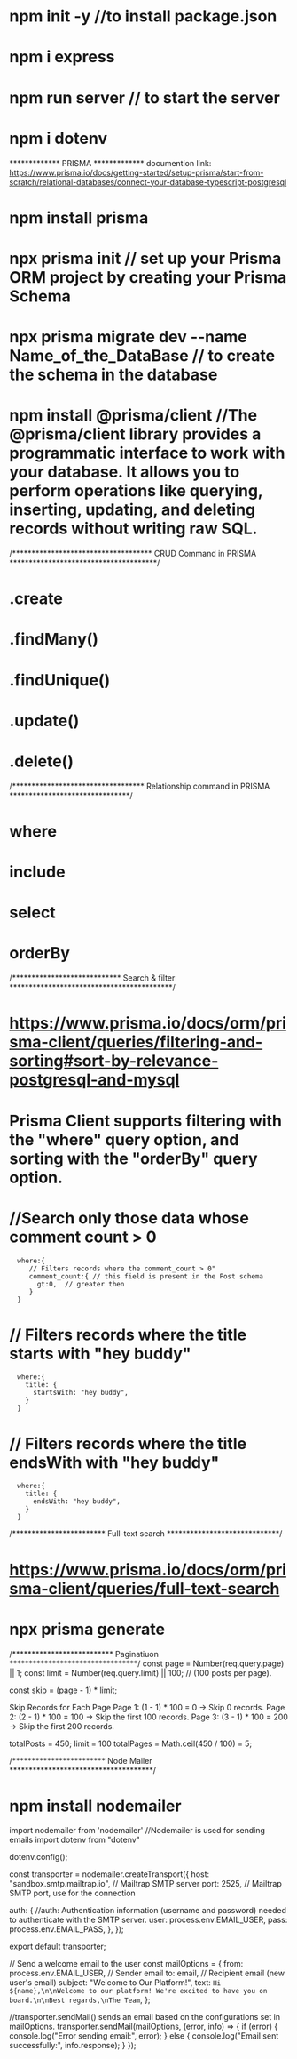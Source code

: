# npm init -y   //to install package.json
# npm i express
# npm run server   // to start the server
# npm i dotenv

************* PRISMA *************
documention link: https://www.prisma.io/docs/getting-started/setup-prisma/start-from-scratch/relational-databases/connect-your-database-typescript-postgresql

# npm install prisma
# npx prisma init       // set up your Prisma ORM project by creating your Prisma Schema
# npx prisma migrate dev --name Name_of_the_DataBase // to create the schema in the database
# npm install @prisma/client       //The @prisma/client library provides a programmatic interface to work with your database. It allows you to perform operations like querying, inserting, updating, and deleting records without writing raw SQL.


/************************************ CRUD Command in PRISMA **************************************/
# .create
# .findMany()
# .findUnique()
# .update()
# .delete()


/********************************** Relationship command in PRISMA *******************************/
# where
# include
# select
# orderBy



/**************************** Search & filter ******************************************/
# https://www.prisma.io/docs/orm/prisma-client/queries/filtering-and-sorting#sort-by-relevance-postgresql-and-mysql
# Prisma Client supports filtering with the "where" query option, and sorting with the "orderBy" query option.

# //Search only those data whose comment count > 0
      where:{
         // Filters records where the comment_count > 0"
         comment_count:{ // this field is present in the Post schema
           gt:0,  // greater then
         }
      }

#  // Filters records where the title starts with "hey buddy"
      where:{
        title: {
          startsWith: "hey buddy",
        }
      }      

#  // Filters records where the title endsWith with "hey buddy"
      where:{
        title: {
          endsWith: "hey buddy",
        }
      }       

/************************ Full-text search *****************************/
# https://www.prisma.io/docs/orm/prisma-client/queries/full-text-search  

# npx prisma generate



/************************** Paginatiuon *********************************/
const page = Number(req.query.page) || 1;
const limit = Number(req.query.limit) || 100;  // (100 posts per page).

const skip = (page - 1) * limit;

Skip Records for Each Page
Page 1: (1 - 1) * 100 = 0 → Skip 0 records.
Page 2: (2 - 1) * 100 = 100 → Skip the first 100 records.
Page 3: (3 - 1) * 100 = 200 → Skip the first 200 records.

totalPosts = 450;
limit = 100
totalPages = Math.ceil(450 / 100) = 5;

/************************ Node Mailer *************************************/
# npm install nodemailer


import nodemailer from 'nodemailer'  //Nodemailer is used for sending emails
import dotenv from "dotenv"

dotenv.config();


const transporter = nodemailer.createTransport({
  host: "sandbox.smtp.mailtrap.io", // Mailtrap SMTP server
  port: 2525, // Mailtrap SMTP port, use for the connection

  auth: {   //auth: Authentication information (username and password) needed to authenticate with the SMTP server.
    user: process.env.EMAIL_USER,
    pass: process.env.EMAIL_PASS,
  },
});

export default transporter;


// Send a welcome email to the user
  const mailOptions = {
    from: process.env.EMAIL_USER, // Sender email
    to: email, // Recipient email (new user's email)
    subject: "Welcome to Our Platform!",
    text: `Hi ${name},\n\nWelcome to our platform! We're excited to have you on board.\n\nBest regards,\nThe Team`,
  };

  //transporter.sendMail() sends an email based on the configurations set in mailOptions.
  transporter.sendMail(mailOptions, (error, info) => {
    if (error) {
      console.log("Error sending email:", error);
    } else {
      console.log("Email sent successfully:", info.response);
    }
  });
